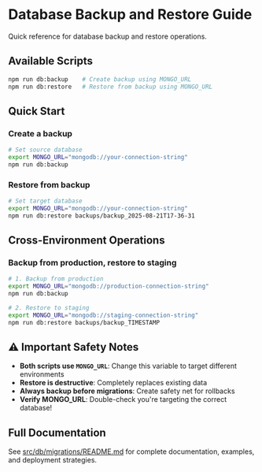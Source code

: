 # Database Backup and Restore Guide

Quick reference for database backup and restore operations.

## Available Scripts

```bash
npm run db:backup    # Create backup using MONGO_URL
npm run db:restore   # Restore from backup using MONGO_URL
```

## Quick Start

### Create a backup

```bash
# Set source database
export MONGO_URL="mongodb://your-connection-string"
npm run db:backup
```

### Restore from backup

```bash
# Set target database
export MONGO_URL="mongodb://your-connection-string"
npm run db:restore backups/backup_2025-08-21T17-36-31
```

## Cross-Environment Operations

### Backup from production, restore to staging

```bash
# 1. Backup from production
export MONGO_URL="mongodb://production-connection-string"
npm run db:backup

# 2. Restore to staging
export MONGO_URL="mongodb://staging-connection-string"
npm run db:restore backups/backup_TIMESTAMP
```

## ⚠️ Important Safety Notes

- **Both scripts use `MONGO_URL`**: Change this variable to target different environments
- **Restore is destructive**: Completely replaces existing data
- **Always backup before migrations**: Create safety net for rollbacks
- **Verify MONGO_URL**: Double-check you're targeting the correct database!

## Full Documentation

See [src/db/migrations/README.md](src/db/migrations/README.md#database-backup-and-restore) for complete documentation, examples, and deployment strategies.
